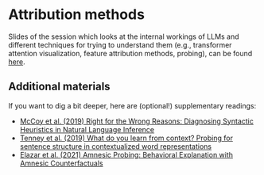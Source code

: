 # Attribution methods

Slides of the session which looks at the internal workings of LLMs and different techniques for trying to understand them (e.g., transformer attention visualization, feature attribution methods, probing), can be found [here](https://github.com/CogSciPrag/Understanding-LLMs-course/tree/main/understanding-llms/lectures/slides/07-Probing-Attribution.pdf).

## Additional materials

If you want to dig a bit deeper, here are (optional!) supplementary readings:

* [McCoy et al. (2019) Right for the Wrong Reasons: Diagnosing Syntactic Heuristics in Natural Language Inference](https://arxiv.org/pdf/1902.01007)
* [Tenney et al. (2019) What do you learn from context? Probing for sentence structure in contextualized word representations](https://arxiv.org/pdf/1905.06316)
* [Elazar et al. (2021) Amnesic Probing: Behavioral Explanation with Amnesic Counterfactuals](https://arxiv.org/pdf/2006.00995)